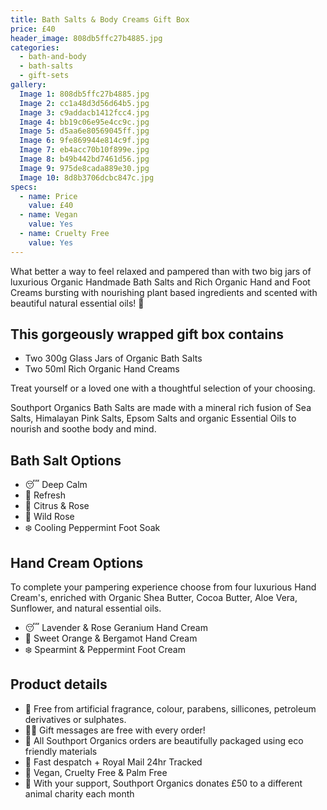 ```yaml
---
title: Bath Salts & Body Creams Gift Box
price: £40
header_image: 808db5ffc27b4885.jpg
categories:
  - bath-and-body
  - bath-salts
  - gift-sets
gallery:
  Image 1: 808db5ffc27b4885.jpg
  Image 2: cc1a48d3d56d64b5.jpg
  Image 3: c9addacb1412fcc4.jpg
  Image 4: bb19c06e95e4cc9c.jpg
  Image 5: d5aa6e80569045ff.jpg
  Image 6: 9fe869944e814c9f.jpg
  Image 7: eb4acc70b10f899e.jpg
  Image 8: b49b442bd7461d56.jpg
  Image 9: 975de8cada889e30.jpg
  Image 10: 8d8b3706dcbc847c.jpg
specs:
  - name: Price
    value: £40
  - name: Vegan
    value: Yes
  - name: Cruelty Free
    value: Yes
---
```


What better a way to feel relaxed and pampered than with two big jars of luxurious Organic Handmade Bath Salts and Rich Organic Hand and Foot Creams bursting with nourishing plant based ingredients and scented with beautiful natural essential oils! 🛁

## This gorgeously wrapped gift box contains

- Two 300g Glass Jars of Organic Bath Salts
- Two 50ml Rich Organic Hand Creams

Treat yourself or a loved one with a thoughtful selection of your choosing.

Southport Organics Bath Salts are made with a mineral rich fusion of Sea Salts, Himalayan Pink Salts, Epsom Salts and organic Essential Oils to nourish and soothe body and mind.

## Bath Salt Options

- 😴 Deep Calm
- 🌊 Refresh
- 🍊 Citrus & Rose
- 🌺 Wild Rose
- ❄️ Cooling Peppermint Foot Soak

## Hand Cream Options

To complete your pampering experience choose from four luxurious Hand Cream's, enriched with Organic Shea Butter, Cocoa Butter, Aloe Vera, Sunflower, and natural essential oils.

- 😴 Lavender & Rose Geranium Hand Cream
- 🍊 Sweet Orange & Bergamot Hand Cream
- ❄️ Spearmint & Peppermint Foot Cream

## Product details

- 🍊 Free from artificial fragrance, colour, parabens, sillicones, petroleum derivatives or sulphates.
- ✍🏼 Gift messages are free with every order!
- 🌿 All Southport Organics orders are beautifully packaged using eco friendly materials
- 📮 Fast despatch + Royal Mail 24hr Tracked
- 🐰 Vegan, Cruelty Free & Palm Free
- 🐾 With your support, Southport Organics donates £50 to a different animal charity each month
